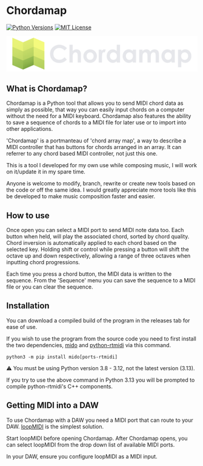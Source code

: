 # Chordamap
[![Python Versions](https://img.shields.io/badge/Python-3.8%20%7C%203.9%20%7C%203.10%20%7C%203.11%20%7C%203.12-9fbf1f)](https://www.python.org/)
[![MIT License](https://shields.io/badge/licence-MIT-9fbf1f)](LICENSE.md)

![logo](res/wordmark.png)

## What is Chordamap?
Chordamap is a Python tool that allows you to send MIDI chord data as simply as possible, that way you can easily input chords on a computer without the need for a MIDI keyboard. Chordamap also features the ability to save a sequence of chords to a MIDI file for later use or to import into other applications.

'Chordamap' is a portmanteau of 'chord array map', a way to describe a MIDI controller that has buttons for chords arranged in an array. It can referrer to any chord based MIDI controller, not just this one.

This is a tool I developed for my own use while composing music, I will work on it/update it in my spare time.

Anyone is welcome to modify, branch, rewrite or create new tools based on the code or off the same idea. I would greatly appreciate more tools like this be developed to make music composition faster and easier.

## How to use
Once open you can select a MIDI port to send MIDI note data too. Each button when held, will play the associated chord, sorted by chord quality. Chord inversion is automatically applied to each chord based on the selected key. Holding shift or control while pressing a button will shift the octave up and down respectively, allowing a range of three octaves when inputting chord progressions.

Each time you press a chord button, the MIDI data is written to the sequence. From the 'Sequence' menu you can save the sequence to a MIDI file or you can clear the sequence.

## Installation
You can download a compiled build of the program in the releases tab for ease of use.

If you wish to use the program from the source code you need to first install the two dependencies, [mido](https://github.com/mido/mido) and [python-rtmidi](https://github.com/SpotlightKid/python-rtmidi) via this command.
```
python3 -m pip install mido[ports-rtmidi]
```
⚠️ You must be using Python version 3.8 - 3.12, not the latest version (3.13).

If you try to use the above command in Python 3.13 you will be prompted to compile python-rtmidi's C++ components.

## Getting MIDI into a DAW
To use Chordamap with a DAW you need a MIDI port that can route to your DAW. [loopMIDI](https://www.tobias-erichsen.de/software/loopmidi.html) is the simplest solution.

Start loopMIDI before opening Chordamap. After Chordamap opens, you can select loopMIDI from the drop down list of available MIDI ports.

In your DAW, ensure you configure loopMIDI as a MIDI input.
